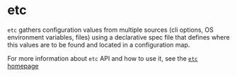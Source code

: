 # etc

`etc` gathers configuration values from multiple sources (cli options, OS
environment variables, files) using a declarative spec file that defines where
this values are to be found and located in a configuration map.

For more information about `etc` API and how to use it, see
the [`etc` homepage](https://github.com/roman/Haskell-etc)
